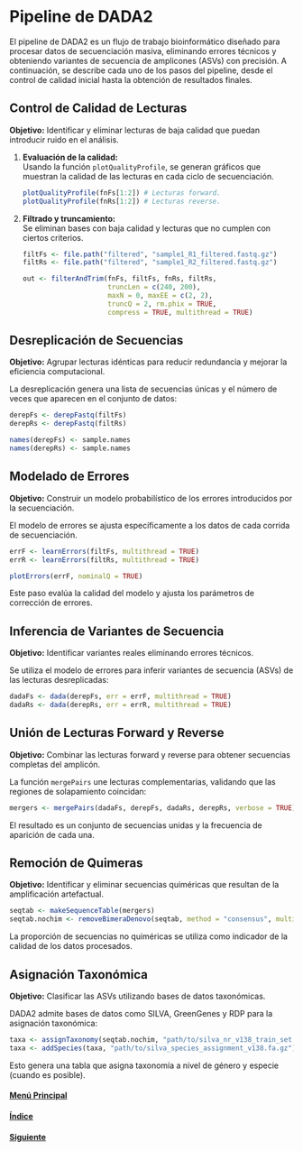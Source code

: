 # Pipeline de DADA2

El pipeline de DADA2 es un flujo de trabajo bioinformático diseñado para procesar datos de secuenciación masiva, eliminando errores técnicos y obteniendo variantes de secuencia de amplicones (ASVs) con precisión. A continuación, se describe cada uno de los pasos del pipeline, desde el control de calidad inicial hasta la obtención de resultados finales.

## Control de Calidad de Lecturas

**Objetivo:** Identificar y eliminar lecturas de baja calidad que puedan introducir ruido en el análisis.  

1. **Evaluación de la calidad:**  
   Usando la función `plotQualityProfile`, se generan gráficos que muestran la calidad de las lecturas en cada ciclo de secuenciación.  

   ```R
   plotQualityProfile(fnFs[1:2]) # Lecturas forward.
   plotQualityProfile(fnRs[1:2]) # Lecturas reverse.
   ```

2. **Filtrado y truncamiento:**  
   Se eliminan bases con baja calidad y lecturas que no cumplen con ciertos criterios.  

   ```R
   filtFs <- file.path("filtered", "sample1_R1_filtered.fastq.gz")
   filtRs <- file.path("filtered", "sample1_R2_filtered.fastq.gz")

   out <- filterAndTrim(fnFs, filtFs, fnRs, filtRs, 
                        truncLen = c(240, 200), 
                        maxN = 0, maxEE = c(2, 2), 
                        truncQ = 2, rm.phix = TRUE, 
                        compress = TRUE, multithread = TRUE)
   ```

## Desreplicación de Secuencias

**Objetivo:** Agrupar lecturas idénticas para reducir redundancia y mejorar la eficiencia computacional.  

La desreplicación genera una lista de secuencias únicas y el número de veces que aparecen en el conjunto de datos:  

```R
derepFs <- derepFastq(filtFs)
derepRs <- derepFastq(filtRs)

names(derepFs) <- sample.names
names(derepRs) <- sample.names
```


## Modelado de Errores 

**Objetivo:** Construir un modelo probabilístico de los errores introducidos por la secuenciación.  

El modelo de errores se ajusta específicamente a los datos de cada corrida de secuenciación.  

```R
errF <- learnErrors(filtFs, multithread = TRUE)
errR <- learnErrors(filtRs, multithread = TRUE)

plotErrors(errF, nominalQ = TRUE)
```

Este paso evalúa la calidad del modelo y ajusta los parámetros de corrección de errores.


## Inferencia de Variantes de Secuencia

**Objetivo:** Identificar variantes reales eliminando errores técnicos.  

Se utiliza el modelo de errores para inferir variantes de secuencia (ASVs) de las lecturas desreplicadas:  

```R
dadaFs <- dada(derepFs, err = errF, multithread = TRUE)
dadaRs <- dada(derepRs, err = errR, multithread = TRUE)
```

## Unión de Lecturas Forward y Reverse  

**Objetivo:** Combinar las lecturas forward y reverse para obtener secuencias completas del amplicón.  

La función `mergePairs` une lecturas complementarias, validando que las regiones de solapamiento coincidan:  

```R
mergers <- mergePairs(dadaFs, derepFs, dadaRs, derepRs, verbose = TRUE)
```

El resultado es un conjunto de secuencias unidas y la frecuencia de aparición de cada una.

## Remoción de Quimeras

**Objetivo:** Identificar y eliminar secuencias quiméricas que resultan de la amplificación artefactual.  

```R
seqtab <- makeSequenceTable(mergers)
seqtab.nochim <- removeBimeraDenovo(seqtab, method = "consensus", multithread = TRUE, verbose = TRUE)
```

La proporción de secuencias no quiméricas se utiliza como indicador de la calidad de los datos procesados.  

## Asignación Taxonómica

**Objetivo:** Clasificar las ASVs utilizando bases de datos taxonómicas.  

DADA2 admite bases de datos como SILVA, GreenGenes y RDP para la asignación taxonómica:  

```R
taxa <- assignTaxonomy(seqtab.nochim, "path/to/silva_nr_v138_train_set.fa.gz", multithread = TRUE)
taxa <- addSpecies(taxa, "path/to/silva_species_assignment_v138.fa.gz")
```

Esto genera una tabla que asigna taxonomía a nivel de género y especie (cuando es posible).  

#### [Menú Principal](../../index.md)
#### [Índice](./index.md)
#### [Siguiente](./05_resultadosyanálisis.md)
